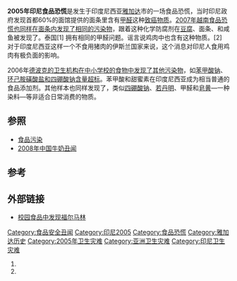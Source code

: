 **2005年印尼食品恐慌**是发生于印度尼西亚[雅加达](../Page/雅加达.md "wikilink")市的一场食品恐慌，当时印尼政府发现首都60%的面馆提供的面条里含有[甲醛](../Page/甲醛.md "wikilink")这种[致癌物质](https://zh.wikipedia.org/wiki/致癌物质 "wikilink")。[2007年越南食品恐慌也同样在面条内发现了相同的污染物](https://zh.wikipedia.org/wiki/2007年越南食品恐慌 "wikilink")，跟着这种化学防腐剂在[豆腐](../Page/豆腐.md "wikilink")、面条、和咸鱼被发现了。泰国\[1\]
拥有相同的甲醛问题。谣言说鸡肉中也含有这种物质。\[2\]
对于印度尼西亚这样一个不食用猪肉的伊斯兰国家来说，这个消息对印尼人食用鸡肉有极负面的影响。

2006年[德波克的卫生机构在中小学校的食物中发现了其他污染物](https://zh.wikipedia.org/wiki/德波克 "wikilink")，如[苯甲酸钠](../Page/苯甲酸钠.md "wikilink")、[环己胺磺酸盐和](https://zh.wikipedia.org/wiki/环己胺磺酸盐 "wikilink")[四硼酸钠含量超标](https://zh.wikipedia.org/wiki/四硼酸钠 "wikilink")。苯甲酸和甜蜜素在印度尼西亚成为相当普通的食品添加剂。其他样本也同样发现了，类似[四硼酸钠](https://zh.wikipedia.org/wiki/四硼酸钠 "wikilink")、[若丹明](https://zh.wikipedia.org/wiki/若丹明 "wikilink")、甲醛和[皂黄](https://zh.wikipedia.org/wiki/皂黄 "wikilink")—一种染料—等非适合日常消费的物质。

## 参照

  - [食品污染](https://zh.wikipedia.org/wiki/食品污染 "wikilink")
  - [2008年中国牛奶丑闻](../Page/2008年中国奶制品污染事件.md "wikilink")

## 参考

## 外部链接

  - [校园食品中发现福尔马林](https://web.archive.org/web/20090615053159/http://www.thejakartapost.com/news/2006/12/22/formaldehyde-found-school-snacks.html)

[Category:食品安全丑闻](https://zh.wikipedia.org/wiki/Category:食品安全丑闻 "wikilink")
[Category:印尼2005](https://zh.wikipedia.org/wiki/Category:印尼2005 "wikilink")
[Category:食品恐慌](https://zh.wikipedia.org/wiki/Category:食品恐慌 "wikilink")
[Category:雅加达历史](https://zh.wikipedia.org/wiki/Category:雅加达历史 "wikilink")
[Category:2005年卫生灾难](https://zh.wikipedia.org/wiki/Category:2005年卫生灾难 "wikilink")
[Category:亚洲卫生灾难](https://zh.wikipedia.org/wiki/Category:亚洲卫生灾难 "wikilink")
[Category:印尼卫生灾难](https://zh.wikipedia.org/wiki/Category:印尼卫生灾难 "wikilink")

1.
2.